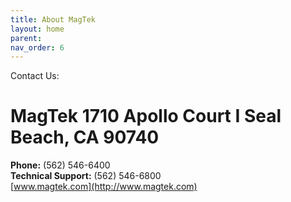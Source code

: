 ```yaml
---
title: About MagTek
layout: home
parent: 
nav_order: 6
---
```




Contact Us:
# MagTek  1710 Apollo Court I Seal Beach, CA 90740  
**Phone:** (562) 546-6400  
**Technical Support:** (562) 546-6800  
[www.magtek.com](http://www.magtek.com)  
